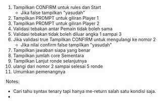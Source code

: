 1. Tampilkan CONFIRM untuk rules dan Start
    - Jika false tampilkan "yasudah"
2. Tampilkan PROMPT untuk giliran Player 1
3. Tampilkan PROMPT untuk giliran Player 2
4. Validasi tebakan antar Pemain tidak boleh sama
5. Validasi tebakan tidak boleh diluar angka 1 sampai 3
5. Jika validasi true Tampilkan CONFIRM untuk mengulangi ke nomor 2
    - Jika nilai confirm false tampilkan "yasudah"
6. Tampilkan jawaban siapa yang benar
7. Tampilkan jumlah core Sementara
8. Tampilkan Lanjut ronde selanjutnya
9. ulangi dari nomor 2 sampai selesai 5 ronde
10. Umumkan pemenangnya

Notes: 
- Cari tahu syntax tenary tapi hanya me-return salah satu kondisi saja. 
- 